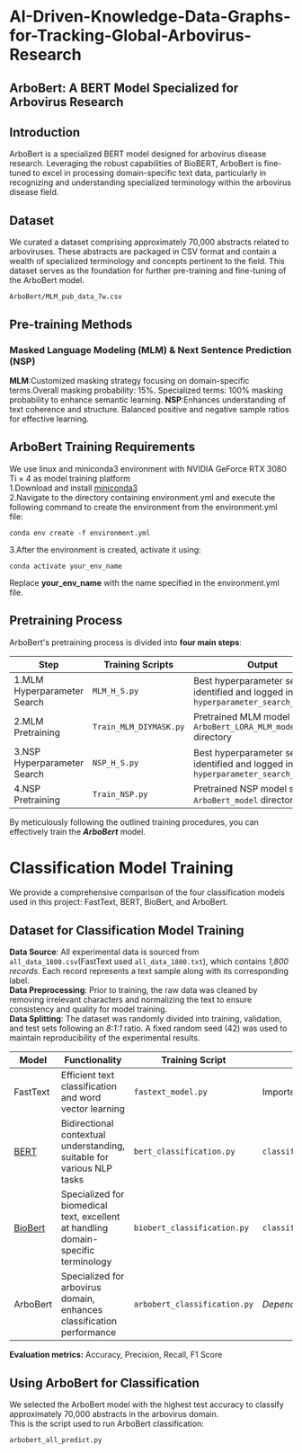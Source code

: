 # AI-Driven-Knowledge-Data-Graphs-for-Tracking-Global-Arbovirus-Research
## ArboBert: A BERT Model Specialized for Arbovirus Research
## Introduction
ArboBert is a specialized BERT model designed for arbovirus disease research. Leveraging the robust capabilities of BioBERT, ArboBert is fine-tuned to excel in processing domain-specific text data, particularly in recognizing and understanding specialized terminology within the arbovirus disease field.

## Dataset
We curated a dataset comprising approximately 70,000 abstracts related to arboviruses. These abstracts are packaged in CSV format and contain a wealth of specialized terminology and concepts pertinent to the field. This dataset serves as the foundation for further pre-training and fine-tuning of the ArboBert model.  
```
ArboBert/MLM_pub_data_7w.csv
```
## Pre-training Methods


### Masked Language Modeling (MLM) & Next Sentence Prediction (NSP)
**MLM**:Customized masking strategy focusing on domain-specific terms.Overall masking probability: 15%. Specialized terms: 100% masking probability to enhance semantic learning.
**NSP**:Enhances understanding of text coherence and structure. Balanced positive and negative sample ratios for effective learning.

## ArboBert Training Requirements
We use linux and miniconda3 environment with NVIDIA GeForce RTX 3080 Ti × 4 as model training platform  
1.Download and install [miniconda3](https://docs.anaconda.com/miniconda/install/#quick-command-line-install)  
2.Navigate to the directory containing environment.yml and execute the following command to create the environment from the environment.yml file:
```
conda env create -f environment.yml
```
3.After the environment is created, activate it using:
```
conda activate your_env_name
```
Replace **your_env_name** with the name specified in the environment.yml file.  
## Pretraining Process
ArboBert's pretraining process is divided into **four main steps**:  

Step | Training Scripts | Output 
---- |----------------| ----
1.MLM Hyperparameter Search | ```MLM_H_S.py```    | Best hyperparameter set identified and logged in ```hyperparameter_search_log.txt```
2.MLM Pretraining |```Train_MLM_DIYMASK.py```|Pretrained MLM model saved to ```ArboBert_LORA_MLM_model``` directory
3.NSP Hyperparameter Search|```NSP_H_S.py```|Best hyperparameter set identified and logged in ```hyperparameter_search_log2.txt```
4.NSP Pretraining|```Train_NSP.py```|Pretrained NSP model saved to ```ArboBert_model``` directory  

By meticulously following the outlined training procedures, you can effectively train the ***ArboBert*** model.  

# Classification Model Training  
We provide a comprehensive comparison of the four classification models used in this project: FastText, BERT, BioBert, and ArboBert.
## Dataset for Classification Model Training  
**Data Source**: All experimental data is sourced from ```all_data_1800.csv```(FastText used ```all_data_1800.txt```), which contains *1,800 records*. Each record represents a text sample along with its corresponding label.  
**Data Preprocessing**: Prior to training, the raw data was cleaned by removing irrelevant characters and normalizing the text to ensure consistency and quality for model training.  
**Data Splitting**: The dataset was randomly divided into training, validation, and test sets following an *8:1:1* ratio. A fixed random seed (42) was used to maintain reproducibility of the experimental results.

Model | Functionality | Training Script | Model Path 
---- | ---- |-----------------|-------------
FastText|Efficient text classification and word vector learning	|```fastext_model.py``` | Imported directly via```import fasttext``` 
[BERT](https://huggingface.co/google-bert)|Bidirectional contextual understanding, suitable for various NLP tasks|```bert_classification.py```| ```classification_model\BERT_classification\BERTmodel``` 
[BioBert](https://huggingface.co/dmis-lab)|Specialized for biomedical text, excellent at handling domain-specific terminology| ```biobert_classification.py``` | ```classification_model\BioBert_classification\biobert```
ArboBert|Specialized for arbovirus domain, enhances classification performance|```arbobert_classification.py```| *Depends on the trained model (see Training Scripts)*  

**Evaluation metrics:** Accuracy, Precision, Recall, F1 Score
## Using ArboBert for Classification
We selected the ArboBert model with the highest test accuracy to classify approximately 70,000 abstracts in the arbovirus domain.  
This is the script used to run ArboBert classification:
```
arbobert_all_predict.py
```
